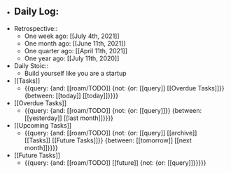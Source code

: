 - Daily Log:
    - 
- Retrospective::
    - One week ago: [[July 4th, 2021]]
    - One month ago: [[June 11th, 2021]]
    - One quarter ago: [[April 11th, 2021]]
    - One year ago: [[July 11th, 2020]]
- Daily Stoic::
    - Build yourself like you are a startup
- [[Tasks]]
    - {{query: {and: [[roam/TODO]] {not: {or: [[query]] [[Overdue Tasks]]}} {between: [[today]] [[today]]}}}}
- [[Overdue Tasks]]
    - {{query: {and: [[roam/TODO]] {not: {or: [[query]]}} {between: [[yesterday]] [[last month]]}}}}
- [[Upcoming Tasks]]
    - {{query: {and: [[roam/TODO]] {not: {or: [[query]] [[archive]] [[Tasks]] [[Future Tasks]]}} {between: [[tomorrow]] [[next month]]}}}}
- [[Future Tasks]]
    - {{query: {and: [[roam/TODO]] [[future]] {not: {or: [[query]]}}}}}
